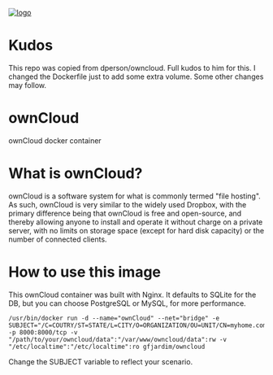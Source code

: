 [![logo](https://upload.wikimedia.org/wikipedia/commons/thumb/b/b6/OwnCloud2-Logo.svg/595px-OwnCloud2-Logo.svg.png)](http://owncloud.org/)

# Kudos

This repo was copied from dperson/owncloud. Full kudos to him for this. I changed the Dockerfile just to add some extra volume. Some other changes may follow.

# ownCloud

ownCloud docker container

# What is ownCloud?

ownCloud is a software system for what is commonly termed "file hosting". As
such, ownCloud is very similar to the widely used Dropbox, with the primary
difference being that ownCloud is free and open-source, and thereby allowing
anyone to install and operate it without charge on a private server, with no
limits on storage space (except for hard disk capacity) or the number of
connected clients.

# How to use this image

This ownCloud container was built with Nginx. It defaults to SQLite for the DB,
but you can choose PostgreSQL or MySQL, for more performance.


    /usr/bin/docker run -d --name="ownCloud" --net="bridge" -e SUBJECT="/C=COUTRY/ST=STATE/L=CITY/O=ORGANIZATION/OU=UNIT/CN=myhome.com" -p 8000:8000/tcp -v "/path/to/your/owncloud/data":"/var/www/owncloud/data":rw -v "/etc/localtime":"/etc/localtime":ro gfjardim/owncloud

Change the SUBJECT variable to reflect your scenario.

